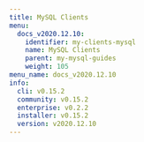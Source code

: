 ```yaml
---
title: MySQL Clients
menu:
  docs_v2020.12.10:
    identifier: my-clients-mysql
    name: MySQL Clients
    parent: my-mysql-guides
    weight: 105
menu_name: docs_v2020.12.10
info:
  cli: v0.15.2
  community: v0.15.2
  enterprise: v0.2.2
  installer: v0.15.2
  version: v2020.12.10
---
```


